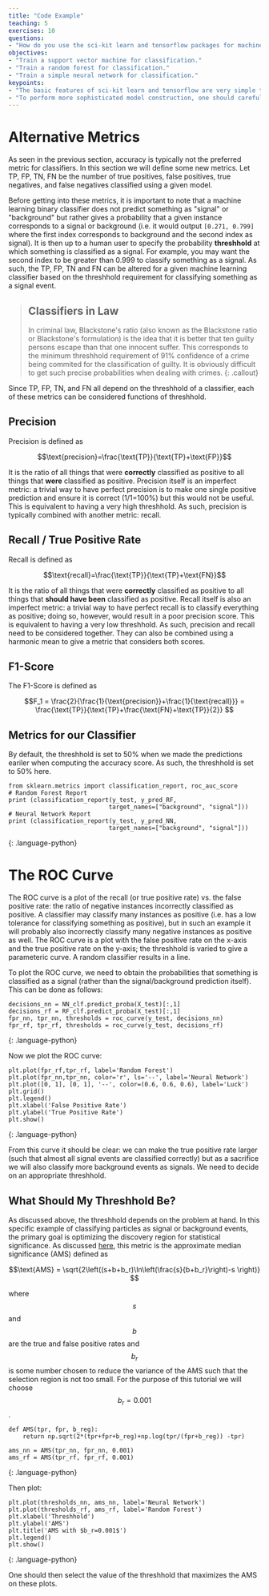 ```yaml
---
title: "Code Example"
teaching: 5
exercises: 10
questions:
- "How do you use the sci-kit learn and tensorflow packages for machine learning?"
objectives:
- "Train a support vector machine for classification."
- "Train a random forest for classification."
- "Train a simple neural network for classification."
keypoints:
- "The basic features of sci-kit learn and tensorflow are very simple to use."
- "To perform more sophisticated model construction, one should carefully read the textbook."
---
```


# Alternative Metrics

As seen in the previous section, accuracy is typically not the preferred metric for classifiers. In this section we will define some new metrics. Let TP, FP, TN, FN be the number of true positives, false positives, true negatives, and false negatives classified using a given model.

Before getting into these metrics, it is important to note that a machine learning binary classifier does not predict something as "signal" or "background" but rather gives a probability that a given instance corresponds to a signal or background (i.e. it would output `[0.271, 0.799]` where the first index corresponds to background and the second index as signal). It is then up to a human user to specify the probability **threshhold** at which something is classified as a signal. For example, you may want the second index to be greater than 0.999 to classify something as a signal. As such, the TP, FP, TN and FN can be altered for a given machine learning classifier based on the threshhold requirement for classifying something as a signal event.

> ## Classifiers in Law
> In criminal law, Blackstone's ratio (also known as the Blackstone ratio or Blackstone's formulation) is the idea that it is better that ten guilty persons escape than that one innocent suffer. This corresponds to the minimum threshhold requirement of 91% confidence of a crime being commited for the classification of guilty. It is obviously difficult to get such precise probabilities when dealing with crimes. 
{: .callout}

Since TP, FP, TN, and FN all depend on the threshhold of a classifier, each of these metrics can be considered functions of threshhold.

## Precision

Precision is defined as

$$\text{precision}=\frac{\text{TP}}{\text{TP}+\text{FP}}$$

It is the ratio of all things that were **correctly** classified as positive to all things that **were** classified as positive. Precision itself is an imperfect metric: a trivial way to have perfect precision is to make one single positive prediction and ensure it is correct (1/1=100%) but this would not be useful. This is equivalent to having a very high threshhold. As such, precision is typically combined with another metric: recall.

## Recall / True Positive Rate

Recall is defined as 

$$\text{recall}=\frac{\text{TP}}{\text{TP}+\text{FN}}$$

It is the ratio of all things that were **correctly** classified as positive to all things that **should have been** classified as positive. Recall itself is also an imperfect metric: a trivial way to have perfect recall is to classify everything as positive; doing so, however, would result in a poor precision score. This is equivalent to having a very low threshhold. As such, precision and recall need to be considered together. They can also be combined using a harmonic mean to give a metric that considers both scores.

## F1-Score

The F1-Score is defined as 

$$F_1 = \frac{2}{\frac{1}{\text{precision}}+\frac{1}{\text{recall}}} = \frac{\text{TP}}{\text{TP}+\frac{\text{FN}+\text{TP}}{2}} $$


## Metrics for our Classifier

By default, the threshhold is set to 50% when we made the predictions eariler when computing the accuracy score. As such, the threshhold is set to 50% here.

~~~
from sklearn.metrics import classification_report, roc_auc_score
# Random Forest Report
print (classification_report(y_test, y_pred_RF,
                            target_names=["background", "signal"]))
# Neural Network Report
print (classification_report(y_test, y_pred_NN,
                            target_names=["background", "signal"]))                      
~~~
{: .language-python}


# The ROC Curve
The ROC curve is a plot of the recall (or true positive rate) vs. the false positive rate: the ratio of negative instances incorrectly classified as positive. A classifier may classify many instances as positive (i.e. has a low tolerance for classifying something as positive), but in such an example it will probably also incorrectly classify many negative instances as positive as well. The ROC curve is a plot with the false positive rate on the x-axis and the true positive rate on the y-axis; the threshhold is varied to give a parameteric curve. A random classifier results in a line.

To plot the ROC curve, we need to obtain the probabilities that something is classified as a signal (rather than the signal/background prediction itself). This can be done as follows:

~~~
decisions_nn = NN_clf.predict_proba(X_test)[:,1]
decisions_rf = RF_clf.predict_proba(X_test)[:,1]
fpr_nn, tpr_nn, thresholds = roc_curve(y_test, decisions_nn)
fpr_rf, tpr_rf, thresholds = roc_curve(y_test, decisions_rf)
~~~
{: .language-python}

Now we plot the ROC curve:

~~~
plt.plot(fpr_rf,tpr_rf, label='Random Forest')
plt.plot(fpr_nn,tpr_nn, color='r', ls='--', label='Neural Network')
plt.plot([0, 1], [0, 1], '--', color=(0.6, 0.6, 0.6), label='Luck')
plt.grid()
plt.legend()
plt.xlabel('False Positive Rate')
plt.ylabel('True Positive Rate')
plt.show()
~~~
{: .language-python}

From this curve it should be clear: we can make the true positive rate larger (such that almost all signal events are classified correctly) but as a sacrifice we will also classify more background events as signals. We need to decide on an appropriate threshhold.

## What Should My Threshhold Be?

As discussed above, the threshhold depends on the problem at hand. In this specific example of classifying particles as signal or background events, the primary goal is optimizing the discovery region for statistical significance. As discussed [here](https://higgsml.lal.in2p3.fr/files/2014/04/documentation_v1.8.pdf), this metric is the approximate median significance (AMS) defined as 

$$\text{AMS} = \sqrt{2\left((s+b+b_r)\ln\left(\frac{s}{b+b_r}\right)-s \right)} $$

where $$s$$ and $$b$$ are the true and false positive rates and $$b_r$$ is some number chosen to reduce the variance of the AMS such that the selection region is not too small. For the purpose of this tutorial we will choose $$b_r=0.001$$. 

~~~
def AMS(tpr, fpr, b_reg):
    return np.sqrt(2*(tpr+fpr+b_reg)+np.log(tpr/(fpr+b_reg)) -tpr)
    
ams_nn = AMS(tpr_nn, fpr_nn, 0.001)
ams_rf = AMS(tpr_rf, fpr_rf, 0.001)
~~~
{: .language-python}

Then plot:

~~~
plt.plot(thresholds_nn, ams_nn, label='Neural Network')
plt.plot(thresholds_rf, ams_rf, label='Random Forest')
plt.xlabel('Threshhold')
plt.ylabel('AMS')
plt.title('AMS with $b_r=0.001$')
plt.legend()
plt.show()
~~~
{: .language-python}

One should then select the value of the threshhold that maximizes the AMS on these plots.
